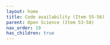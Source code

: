 ```yaml
---
layout: home
title: Code availability (Item 55-56)
parent: Open Science (Item 53-58)
nav_order: 19
has_children: true
---
```

